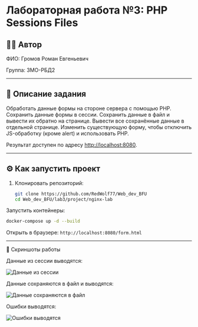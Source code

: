 # Лабораторная работа №3: PHP Sessions Files

## 👩‍💻 Автор
ФИО: Громов Роман Евгеньевич

Группа: 3МО-РБД2

---

## 📌 Описание задания
Обработать данные формы на стороне сервера с помощью PHP. Сохранить данные формы в сессии. Сохранить данные в файл и вывести их обратно на странице. Вывести все сохранённые данные в отдельной странице.
Изменить существующую форму, чтобы отключить JS-обработку (кроме alert) и использовать PHP.


Результат доступен по адресу [http://localhost:8080](http://localhost:8080).

---

## ⚙️ Как запустить проект

1. Клонировать репозиторий:
   ```bash
   git clone https://github.com/RedWolf77/Web_dev_BFU
   cd Web_dev_BFU/lab3/project/nginx-lab
Запустить контейнеры:
```bash
docker-compose up -d --build
```
Открыть в браузере:
```http://localhost:8080/form.html```

---

📸 Скриншоты работы

Данные из сессии выводятся:

![Данные из сессии](https://github.com/RedWolf77/Web_dev_BFU/blob/main/screenshots/lab3/session.png)

Данные сохраняются в файл и выводятся:

![Данные сохраняются в файл](https://github.com/RedWolf77/Web_dev_BFU/blob/main/screenshots/lab3/save.png)

Ошибки выводятся:

![Ошибки выводятся](https://github.com/RedWolf77/Web_dev_BFU/blob/main/screenshots/lab3/errors.png)